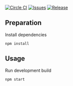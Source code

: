 [![Circle CI](https://img.shields.io/circleci/project/github/andyrichardson/project-cycle.svg)](https://circleci.com/gh/andyrichardson/project-cycle)
[![Issues](https://img.shields.io/github/issues/andyrichardson/project-cycle.svg)](https://github.com/andyrichardson/project-cycle/issues)
[![Release](https://img.shields.io/github/release/arichardson/project-cycle.svg)](https://github.com/andyrichardson/project-cycle/releases)

## Preparation

Install dependencies

    npm install

## Usage

Run development build

    npm start
